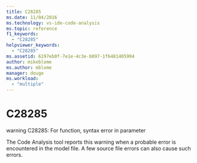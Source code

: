 ```yaml
---
title: C28285
ms.date: 11/04/2016
ms.technology: vs-ide-code-analysis
ms.topic: reference
f1_keywords:
  - "C28285"
helpviewer_keywords:
  - "C28285"
ms.assetid: 6197eb0f-7e1e-4c3e-b097-1f6481405994
author: mikeblome
ms.author: mblome
manager: douge
ms.workload:
  - "multiple"
---
```

# C28285
warning C28285: For function, syntax error in parameter

 The Code Analysis tool reports this warning when a probable error is encountered in the model file. A few source file errors can also cause such errors.